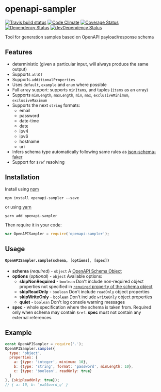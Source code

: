# openapi-sampler

[![Travis build status](http://img.shields.io/travis/APIs-guru/openapi-sampler.svg?style=flat)](https://travis-ci.org/APIs-guru/openapi-sampler) [![Code Climate](https://codeclimate.com/github/APIs-guru/openapi-sampler/badges/gpa.svg)](https://codeclimate.com/github/APIs-guru/openapi-sampler) [![Coverage Status](https://coveralls.io/repos/APIs-guru/openapi-sampler/badge.svg?branch=master&service=github)](https://coveralls.io/github/APIs-guru/openapi-sampler?branch=master) [![Dependency Status](https://david-dm.org/APIs-guru/openapi-sampler.svg)](https://david-dm.org/APIs-guru/openapi-sampler) [![devDependency Status](https://david-dm.org/APIs-guru/openapi-sampler/dev-status.svg)](https://david-dm.org/APIs-guru/openapi-sampler#info=devDependencies)

Tool for generation samples based on OpenAPI payload/response schema

## Features
- deterministic (given a particular input, will always produce the same output)
- Supports `allOf`
- Supports `additionalProperties`
- Uses `default`, `example` and `enum` where possible
- Full array support: supports `minItems`, and tuples (`items` as an array)
- Supports `minLength`, `maxLength`, `min`, `max`, `exclusiveMinimum`, `exclusiveMaximum`
- Supports the next `string` formats:
  - email
  - password
  - date-time
  - date
  - ipv4
  - ipv6
  - hostname
  - uri
- Infers schema type automatically following same rules as [json-schema-faker](https://www.npmjs.com/package/json-schema-faker#inferred-types)
- Support for `$ref` resolving

## Installation

Install using [npm](https://docs.npmjs.com/getting-started/what-is-npm)

    npm install openapi-sampler --save

or using [yarn](https://yarnpkg.com)

    yarn add openapi-sampler

Then require it in your code:

```js
var OpenAPISampler = require('openapi-sampler');
```

## Usage
#### `OpenAPISampler.sample(schema, [options], [spec])`
- **schema** (_required_) - `object`
A [OpenAPI Schema Object](http://swagger.io/specification/#schemaObject)
- **options** (_optional_) - `object`
Available options:
  - **skipNonRequired** - `boolean`
  Don't include non-required object properties not specified in [`required` property of the schema object](https://swagger.io/docs/specification/data-models/data-types/#required)
  - **skipReadOnly** - `boolean`
  Don't include `readOnly` object properties
  - **skipWriteOnly** - `boolean`
  Don't include `writeOnly` object properties
  - **quiet** - `boolean`
  Don't log console warning messages
- **spec** - whole specification where the schema is taken from. Required only when schema may contain `$ref`. **spec** must not contain any external references

## Example
```js
const OpenAPISampler = require('.');
OpenAPISampler.sample({
  type: 'object',
  properties: {
    a: {type: 'integer', minimum: 10},
    b: {type: 'string', format: 'password', minLength: 10},
    c: {type: 'boolean', readOnly: true}
  }
}, {skipReadOnly: true});
// { a: 10, b: 'pa$$word_q' }
```
